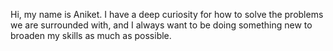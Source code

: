 <!-- <img title="Header" alt="Hi, My name is Aniket!" src="/header.png"> -->

Hi, my name is Aniket. I have a deep curiosity for how to solve the problems we are surrounded with, and I always want to be doing something new to broaden my skills as much as possible. 
